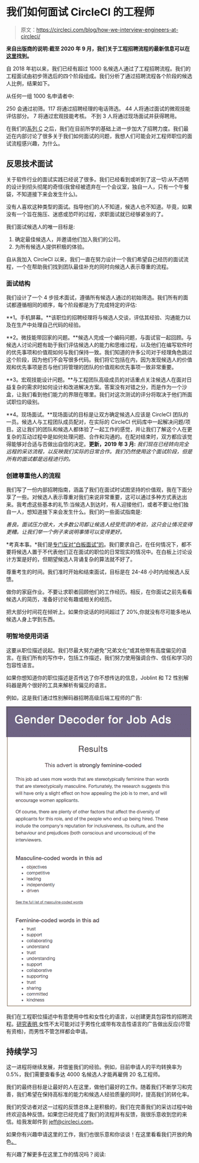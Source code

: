 # 我们如何面试 CircleCI 的工程师

> 原文：<https://circleci.com/blog/how-we-interview-engineers-at-circleci/>

**来自出版商的说明:截至 2020 年 9 月，我们关于工程招聘流程的最新信息可以在[这里](https://circleci.com/blog/how-we-interview-software-engineers-what-we-ve-learned-what-we-ve-changed/)找到。**

自 2018 年初以来，我们已经有超过 1000 名候选人通过了工程招聘流程。我们的工程面试由初步筛选后的四个阶段组成。我们分析了通过招聘流程各个阶段的候选人比例，结果如下。

从任何一组 1000 名申请者中:

250 会通过初筛。117 将通过招聘经理的电话筛选。
44 人将通过面试的微观技能评估部分。
7 将通过宏观技能考核。
不到 3 人将通过现场面试并获得聘用。

在我们的[系列 C](https://circleci.com/blog/we-raised-our-series-c-what-s-next/) 之后，我们在目前所学的基础上进一步加大了招聘力度。我们最近在内部讨论了很多关于我们如何面试的问题，我想人们可能会对工程师职位的面试流程感兴趣，为什么。

## 反思技术面试

关于软件行业的面试实践已经说了很多。我们已经看到或听到了这一切:从不透明的设计到彻头彻尾的奇怪(我曾经被遗弃在一个会议室，独自一人，只有一个午餐袋，不知道接下来会发生什么)。

没有人喜欢这种类型的面试。指导他们的人不知道，候选人也不知道。毕竟，如果没有一个旨在施压、迷惑或恐吓的过程，求职面试就已经够紧张的了。

我们面试候选人的唯一目标是:

1.  确定最佳候选人，并邀请他们加入我们的公司。
2.  为所有候选人提供积极的体验。

自从我加入 CircleCI 以来，我们一直在努力设计一个我们希望自己经历的面试流程，一个在帮助我们找到团队最佳补充的同时向候选人表示尊重的流程。

### 面试结构

我们设计了一个 4 步技术面试，遵循所有候选人通过的初始筛选。我们所有的面试都遵循相同的顺序，每个阶段都是为了完成特定的评估:

**1。手机屏幕。**该职位的招聘经理将与候选人交谈，评估其经验、沟通能力以及在生产中处理自己代码的经验。

**2。微技能带回家的问题。**候选人完成一个编码问题，与面试官一起回顾。与候选人讨论问题有助于我们评估候选人的能力和思维过程，以及他们在编写软件时的优先事项和价值观如何与我们保持一致。我们知道的许多公司对于经理角色跳过这个阶段，因为他们不会写很多代码。我们将它包括在内，因为发现候选人的价值观和优先事项是否与他们将管理的团队的价值观和优先事项一致非常重要。

**3。宏观技能设计问题。**与工程团队高级成员的对话重点关注候选人在面对日益复杂的需求时如何设计和改进解决方案。答案没有对错之分，而是作为一个沙盒，让我们看到他们能力的界限在哪里。我们对这次测试的评分将取决于他们所面试职位的级别。

**4。现场面试。**现场面试的目标是让双方确定候选人应该是 CircleCI 团队的一员。候选人与工程团队成员配对，在实际的 CircleCI 代码库中一起解决问题/项目。这让我们的团队和候选人都体验了一起工作的感觉，并让我们了解这个人在更复杂的互动过程中是如何处理问题、合作和沟通的。在配对结束时，双方都应该觉得能够对合适与否做出自信的决定。**更新，2019 年 3 月:** *我们现在已经转向完全远程的采访流程，以反映我们实际的日常合作。我们仍然使用这个面试阶段，但是所有的面试都是远程进行的。*

### 创建尊重他人的流程

我们写了一份内部招聘指南，涵盖了我们在面试时试图坚持的价值观，我在下面分享了一些。对候选人表示尊重对我们来说非常重要，这可以通过多种方式表达出来。我考虑这些基本的礼节:当候选人到达时，有人迎接他们，或者不要让他们独自一人，想知道接下来会发生什么。我们的一些面试指南是:

*善良。面试压力很大，大多数公司都让候选人经受荒谬的考验，这只会让情况变得更糟。让我们举一个例子来说明事情可以变得更好。*

*考真本事。*我们是[专门反对“白板面试”的](https://circleci.com/blog/how-to-get-hired-at-circleci/)。我们要求自己，在任何情况下，都不要将候选人置于不代表他们正在面试的职位的日常现实的情况中。在白板上讨论设计方案是好的，但期望候选人背诵复杂的算法就不好了。

尊重考生的时间。我们准时开始和结束面试，目标是在 24-48 小时内给候选人反馈。

做你的家庭作业。不要让求职者回顾他们的工作经历。相反，在你面试之前先看看候选人的简历，准备好讨论有趣或相关的经历。

把大部分时间花在倾听上。如果你说话的时间超过了 20%,你就没有尽可能多地从候选人身上学到东西。

### 明智地使用词语

这要从职位描述说起。我们尽最大努力避免“兄弟文化”或其他带有高度偏见的语言。在我们所有的写作中，包括工作描述，我们努力使用强调合作、信任和学习的包容性语言。

如果你想知道你的职位描述是否传达了你不想传达的信息，Joblint 和 T2 性别解码器是两个很好的工具来解析有偏见的语言。

例如，这是我们通过性别解码器招聘高级后端工程师的广告:

![GenderDecoder.png](img/13ec9ec6b87fb9cc7e710f8885c05f3f.png)

我们在工程职位描述中有意使用中性和女性化的语言，以创建更具包容性的招聘流程。[研究表明](https://hbr.org/2014/08/why-women-dont-apply-for-jobs-unless-theyre-100-qualified),女性不太可能对过于男性化或带有攻击性语言的广告做出反应(尽管有资格)，而男性不管怎样都会申请。

## 持续学习

这一进程将继续发展，并借鉴我们的经验。例如，目前申请人的平均转换率为 0.5%，我们需要查看多达 4000 名候选人才能再雇佣 20 名工程师。

我们的最终目标是让最好的人在这里，做他们最好的工作。随着我们不断学习和完善，我们希望在保持高标准的能力和候选人经验质量的同时，提高我们的转化率。

我们的受访者对这一过程的反馈总体上是积极的，我们在完善我们的采访过程中始终欢迎各种反馈。如果您已经完成了我们的流程并有反馈，我很乐意收到您的来信。给我发邮件到 jeff@circleci.com。

如果你有兴趣申请这里的工作，我们也很乐意和你谈谈！在这里看看我们开放的角色[。](https://circleci.com/careers/)

有兴趣了解更多在这里工作的情况吗？阅读: